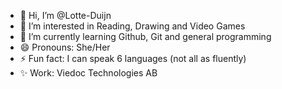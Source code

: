 - 👋 Hi, I’m @Lotte-Duijn
- 👀 I’m interested in Reading, Drawing and Video Games
- 🌱 I’m currently learning Github, Git and general programming
- 😄 Pronouns: She/Her
- ⚡ Fun fact: I can speak 6 languages (not all as fluently)
- ✨ Work: Viedoc Technologies AB
